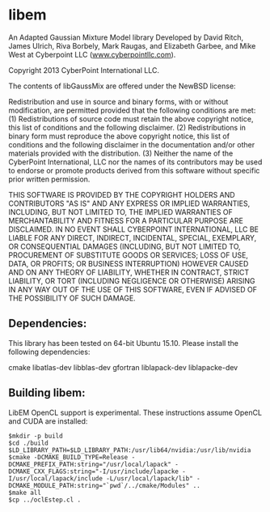 libem
=====

An Adapted Gaussian Mixture Model library
Developed by David Ritch, James Ulrich, Riva Borbely, Mark Raugas, and Elizabeth Garbee, and Mike West at
Cyberpoint LLC (www.cyberpointllc.com).

Copyright 2013 CyberPoint International LLC.

The contents of libGaussMix are offered under the NewBSD license:

Redistribution and use in source and binary forms, with or without modification, are permitted provided that the following conditions are met: (1) Redistributions of source code must retain the above copyright notice, this list of conditions and the following disclaimer. (2) Redistributions in binary form must reproduce the above copyright notice, this list of conditions and the following disclaimer in the documentation and/or other materials provided with the distribution. (3) Neither the name of the CyberPoint International, LLC nor the names of its contributors may be used to endorse or promote products derived from this software without specific prior written permission.

THIS SOFTWARE IS PROVIDED BY THE COPYRIGHT HOLDERS AND CONTRIBUTORS "AS IS" AND ANY EXPRESS OR IMPLIED WARRANTIES, INCLUDING, BUT NOT LIMITED TO, THE IMPLIED WARRANTIES OF MERCHANTABILITY AND FITNESS FOR A PARTICULAR PURPOSE ARE DISCLAIMED. IN NO EVENT SHALL CYBERPOINT INTERNATIONAL, LLC BE LIABLE FOR ANY DIRECT, INDIRECT, INCIDENTAL, SPECIAL, EXEMPLARY, OR CONSEQUENTIAL DAMAGES (INCLUDING, BUT NOT LIMITED TO, PROCUREMENT OF SUBSTITUTE GOODS OR SERVICES; LOSS OF USE, DATA, OR PROFITS; OR BUSINESS INTERRUPTION) HOWEVER CAUSED AND ON ANY THEORY OF LIABILITY, WHETHER IN CONTRACT, STRICT LIABILITY, OR TORT (INCLUDING NEGLIGENCE OR OTHERWISE) ARISING IN ANY WAY OUT OF THE USE OF THIS SOFTWARE, EVEN IF ADVISED OF THE POSSIBILITY OF SUCH DAMAGE.

## Dependencies:

This library has been tested on 64-bit Ubuntu 15.10.  Please install the following dependencies:

cmake libatlas-dev libblas-dev gfortran liblapack-dev liblapacke-dev

## Building libem:

LibEM OpenCL support is experimental.  These instructions assume OpenCL and CUDA are installed:

```
$mkdir -p build
$cd ./build
$LD_LIBRARY_PATH=$LD_LIBRARY_PATH:/usr/lib64/nvidia:/usr/lib/nvidia
$cmake -DCMAKE_BUILD_TYPE=Release -DCMAKE_PREFIX_PATH:string="/usr/local/lapack" -DCMAKE_CXX_FLAGS:string="-I/usr/include/lapacke -I/usr/local/lapack/include -L/usr/local/lapack/lib" -DCMAKE_MODULE_PATH:string="`pwd`/../cmake/Modules" ..
$make all
$cp ../oclEstep.cl .
```

